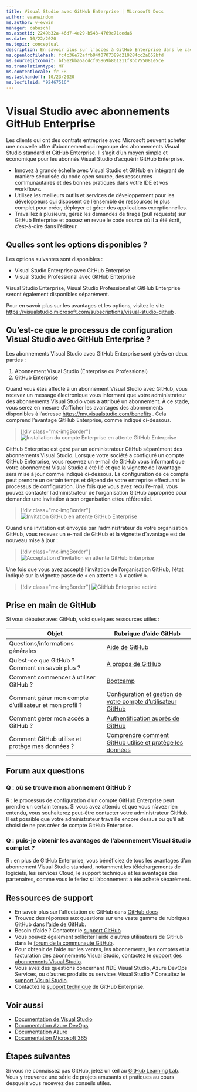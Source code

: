 ```yaml
---
title: Visual Studio avec GitHub Enterprise | Microsoft Docs
author: evanwindom
ms.author: v-evwin
manager: cabuschl
ms.assetid: 2249b32a-46d7-4e29-b543-4769c71ceda6
ms.date: 10/22/2020
ms.topic: conceptual
description: En savoir plus sur l’accès à GitHub Enterprise dans le cadre des abonnements Visual Studio
ms.openlocfilehash: fc4c36e72affb94f0707389d219284cc2a652bfd
ms.sourcegitcommit: bf5e2bba5acdcf05869b861211f8bb755081e5ce
ms.translationtype: MT
ms.contentlocale: fr-FR
ms.lasthandoff: 10/23/2020
ms.locfileid: "92467516"
---
```

# <a name="visual-studio-with-github-enterprise-subscriptions"></a>Visual Studio avec abonnements GitHub Enterprise

Les clients qui ont des contrats entreprise avec Microsoft peuvent acheter une nouvelle offre d’abonnement qui regroupe des abonnements Visual Studio standard et GitHub Enterprise. Il s’agit d’un moyen simple et économique pour les abonnés Visual Studio d’acquérir GitHub Enterprise. 

- Innovez à grande échelle avec Visual Studio et GitHub en intégrant de manière sécurisée du code open source, des ressources communautaires et des bonnes pratiques dans votre IDE et vos workflows.
- Utilisez les meilleurs outils et services de développement pour les développeurs qui disposent de l’ensemble de ressources le plus complet pour créer, déployer et gérer des applications exceptionnelles. 
- Travaillez à plusieurs, gérez les demandes de tirage (pull requests) sur GitHub Enterprise et passez en revue le code source où il a été écrit, c’est-à-dire dans l’éditeur. 

## <a name="whats-available"></a>Quelles sont les options disponibles ? 

Les options suivantes sont disponibles :

- Visual Studio Enterprise avec GitHub Enterprise
- Visual Studio Professional avec GitHub Enterprise

Visual Studio Enterprise, Visual Studio Professional et GitHub Enterprise seront également disponibles séparément. 

Pour en savoir plus sur les avantages et les options, visitez le site <https://visualstudio.microsoft.com/subscriptions/visual-studio-github> . 

## <a name="what-is-the-visual-studio-with-github-enterprise-setup-process"></a>Qu’est-ce que le processus de configuration Visual Studio avec GitHub Enterprise ?

Les abonnements Visual Studio avec GitHub Enterprise sont gérés en deux parties :
1. Abonnement Visual Studio (Enterprise ou Professional)
2. GitHub Enterprise 

Quand vous êtes affecté à un abonnement Visual Studio avec GitHub, vous recevez un message électronique vous informant que votre administrateur des abonnements Visual Studio vous a attribué un abonnement.  À ce stade, vous serez en mesure d’afficher les avantages des abonnements disponibles à l’adresse <https://my.visualstudio.com/benefits> .  Cela comprend l’avantage GitHub Enterprise, comme indiqué ci-dessous.

   > [!div class="mx-imgBorder"]
   > ![Installation du compte Enterprise en attente GitHub Enterprise](_img/access-github/pending-account-setup.png "Votre organisation doit d’abord configurer un compte d’entreprise.")  

GitHub Enterprise est géré par un administrateur GitHub séparément des abonnements Visual Studio.  Lorsque votre société a configuré un compte GitHub Enterprise, vous recevrez un e-mail de GitHub vous informant que votre abonnement Visual Studio a été lié et que la vignette de l’avantage sera mise à jour comme indiqué ci-dessous.  La configuration de ce compte peut prendre un certain temps et dépend de votre entreprise effectuant le processus de configuration. Une fois que vous avez reçu l’e-mail, vous pouvez contacter l’administrateur de l’organisation GitHub appropriée pour demander une invitation à son organisation et/ou référentiel.  

   > [!div class="mx-imgBorder"]
   > ![Invitation GitHub en attente GitHub Enterprise](_img/access-github/pending-invite.png "Contactez votre administrateur GitHub pour demander une invitation à une organisation GitHub.")  

Quand une invitation est envoyée par l’administrateur de votre organisation GitHub, vous recevez un e-mail de GitHub et la vignette d’avantage est de nouveau mise à jour :

   > [!div class="mx-imgBorder"]
   > ![Acceptation d’invitation en attente GitHub Enterprise](_img/access-github/pending-acceptance.png "Acceptez l’invitation que vous recevez dans le message électronique de GitHub")  

Une fois que vous avez accepté l’invitation de l’organisation GitHub, l’état indiqué sur la vignette passe de « en attente » à « activé ».

   > [!div class="mx-imgBorder"]
   > ![GitHub Enterprise activé](_img/access-github/activated.png "Une fois l’invitation acceptée, la vignette indique que votre abonnement a été activé.")  

## <a name="get-started-with-github"></a>Prise en main de GitHub

Si vous débutez avec GitHub, voici quelques ressources utiles :

| Objet                                  | Rubrique d’aide GitHub                                     |
|------------------------------------------|-------------------------------------------------------|
| Questions/informations générales          | [Aide de GitHub](https://help.github.com)             |
| Qu’est-ce que GitHub ?  Comment en savoir plus ?  | [À propos de GitHub](https://help.github.com/categories/about-github)                                       |
| Comment commencer à utiliser GitHub ?     | [Bootcamp](https://help.github.com/categories/bootcamp)                                              |
| Comment gérer mon compte d’utilisateur et mon profil ?       | [Configuration et gestion de votre compte d’utilisateur GitHub](https://help.github.com/categories/setting-up-and-managing-your-github-user-account)    |
| Comment gérer mon accès à GitHub ?   | [Authentification auprès de GitHub](https://help.github.com/categories/authenticating-to-github)                           |
| Comment GitHub utilise et protège mes données ? | [Comprendre comment GitHub utilise et protège les données](https://help.github.com/categories/understanding-how-github-uses-and-protects-your-data)|

## <a name="frequently-asked-questions"></a>Forum aux questions

### <a name="q--where-is-my-github-subscription"></a>Q : où se trouve mon abonnement GitHub ?
R : le processus de configuration d’un compte GitHub Enterprise peut prendre un certain temps.  Si vous avez attendu et que vous n’avez rien entendu, vous souhaiterez peut-être contacter votre administrateur GitHub.  Il est possible que votre administrateur travaille encore dessus ou qu’il ait choisi de ne pas créer de compte GitHub Enterprise. 

### <a name="q-do-i-get-the-full-visual-studio-subscription-benefits"></a>Q : puis-je obtenir les avantages de l’abonnement Visual Studio complet ?
R : en plus de GitHub Enterprise, vous bénéficiez de tous les avantages d’un abonnement Visual Studio standard, notamment les téléchargements de logiciels, les services Cloud, le support technique et les avantages des partenaires, comme vous le feriez si l’abonnement a été acheté séparément.

## <a name="support-resources"></a>Ressources de support
- En savoir plus sur l’affectation de GitHub dans [GitHub docs](https://docs.github.com/github/setting-up-and-managing-your-enterprise-account/managing-licenses-for-the-github-enterprise-and-visual-studio-bundle)
- Trouvez des réponses aux questions sur une vaste gamme de rubriques GitHub dans [l’aide de GitHub](https://help.github.com).
- Besoin d’aide ?  Contacter le [support GitHub](https://support.github.com/)
- Vous pouvez également solliciter l’aide d’autres utilisateurs de GitHub dans le [forum de la communauté GitHub](https://github.community/).
- Pour obtenir de l’aide sur les ventes, les abonnements, les comptes et la facturation des abonnements Visual Studio, contactez le [support des abonnements Visual Studio](https://visualstudio.microsoft.com/subscriptions/support/).
- Vous avez des questions concernant l’IDE Visual Studio, Azure DevOps Services, ou d’autres produits ou services Visual Studio ?  Consultez le [support Visual Studio](https://visualstudio.microsoft.com/support/).
- Contactez le [support technique](https://support.microsoft.com/en-us/supportforbusiness/productselection?sapId=b77fe80f-5417-80bd-4b2a-275cf0018c24) de GitHub Enterprise.   

## <a name="see-also"></a>Voir aussi
- [Documentation de Visual Studio](https://docs.microsoft.com/visualstudio/)
- [Documentation Azure DevOps](https://docs.microsoft.com/azure/devops/)
- [Documentation Azure](https://docs.microsoft.com/azure/)
- [Documentation Microsoft 365](https://docs.microsoft.com/microsoft-365/)

## <a name="next-steps"></a>Étapes suivantes
Si vous ne connaissez pas GitHub, jetez un œil au [GitHub Learning Lab](https://lab.github.com/). Vous y trouverez une série de projets amusants et pratiques au cours desquels vous recevrez des conseils utiles.
